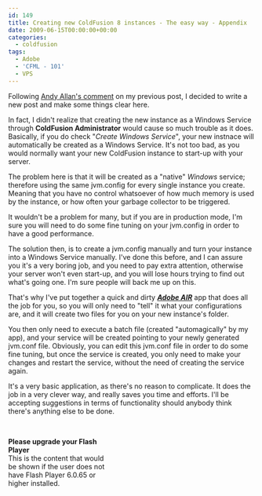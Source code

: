 ```yaml
---
id: 149
title: Creating new ColdFusion 8 instances - The easy way - Appendix
date: 2009-06-15T00:00:00+00:00
categories:
  - coldfusion
tags:
  - Adobe
  - 'CFML - 101'
  - VPS
---
```

Following [Andy Allan's comment](http://www.placona.co.uk/148/coldfusion/creating-new-coldfusion-8-instances-the-easy-way/ "New ColdFusion 8 instances - The easy way") on my previous post, I decided to write a new post and make some things clear here.

In fact, I didn't realize that creating the new instance as a Windows Service through **ColdFusion Administrator** would cause so much trouble as it does. Basically, if you do check "_Create Windows Service_", your new instnace will automatically be created as a Windows Service. It's not too bad, as you would normally want your new ColdFusion instance to start-up with your server.

The problem here is that it will be created as a "native" _Windows_ service; therefore using the same jvm.config for every single instance you create. Meaning that you have no control whatsoever of how much memory is used by the instance, or how often your garbage collector to be triggered.

It wouldn't be a problem for many, but if you are in production mode, I'm sure you will need to do some fine tuning on your jvm.config in order to have a good performance.
  
The solution then, is to create a jvm.config manually and turn your instance into a Windows Service manually. I've done this before, and I can assure you it's a very boring job, and you need to pay extra attention, otherwise your server won't even start-up, and you will lose hours trying to find out what's going one. I'm sure people will back me up on this.

That's why I've put together a quick and dirty <a title="Adobe Air" href="http://www.adobe.com/products/air.html" target="_blank"><strong><em>Adobe AIR</em></strong></a> app that does all the job for you, so you will only need to "tell" it what your configurations are, and it will create two files for you on your new instance's folder.
  
You then only need to execute a batch file (created "automagically" by my app), and your service will be created pointing to your newly generated jvm.conf file. Obviously, you can edit this jvm.conf file in order to do some fine tuning, but once the service is created, you only need to make your changes and restart the service, without the need of creating the service again.

It's a very basic application, as there's no reason to complicate. It does the job in a very clever way, and really saves you time and efforts. I'll be accepting suggestions in terms of functionality should anybody think there's anything else to be done.
  
 
  
<!--- Start Flash Content here --->



<div id="flashcontent" style="width: 215px; height: 180px;">
  <strong>Please upgrade your Flash Player</strong><br /> This is the content that would be shown if the user does not have Flash Player 6.0.65 or higher installed.
</div>

